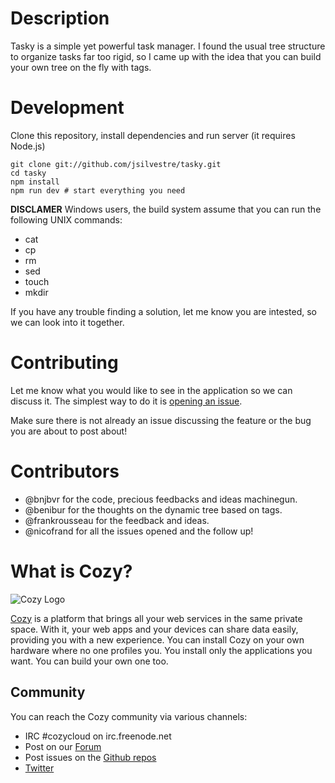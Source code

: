# Description

Tasky is a simple yet powerful task manager. I found the usual tree structure to organize tasks far too rigid, so I came up with the idea that you can build your own tree on the fly with tags.


# Development

Clone this repository, install dependencies and run server (it requires Node.js)

    git clone git://github.com/jsilvestre/tasky.git
    cd tasky
    npm install
    npm run dev # start everything you need

**DISCLAMER**
Windows users, the build system assume that you can run the following UNIX commands:

* cat
* cp
* rm
* sed
* touch
* mkdir

If you have any trouble finding a solution, let me know you are intested, so we can look into it together.

# Contributing
Let me know what you would like to see in the application so we can discuss it. The simplest way to do it is [opening an issue](https://github.com/jsilvestre/tasky/issues/new).

Make sure there is not already an issue discussing the feature or the bug you are about to post about!

# Contributors
* @bnjbvr for the code, precious feedbacks and ideas machinegun.
* @benibur for the thoughts on the dynamic tree based on tags.
* @frankrousseau for the feedback and ideas.
* @nicofrand for all the issues opened and the follow up!

# What is Cozy?

![Cozy Logo](https://raw.github.com/mycozycloud/cozy-setup/gh-pages/assets/images/happycloud.png)

[Cozy](http://cozy.io) is a platform that brings all your web services in the
same private space.  With it, your web apps and your devices can share data
easily, providing you
with a new experience. You can install Cozy on your own hardware where no one
profiles you. You install only the applications you want. You can build your
own one too.

## Community

You can reach the Cozy community via various channels:

* IRC #cozycloud on irc.freenode.net
* Post on our [Forum](https://forum.cozy.io/)
* Post issues on the [Github repos](https://github.com/cozy/)
* [Twitter](http://twitter.com/mycozycloud)
